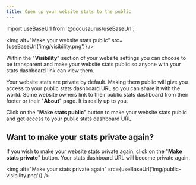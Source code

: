 ```yaml
---
title: Open up your website stats to the public
---
```


import useBaseUrl from '@docusaurus/useBaseUrl';

<img alt="Make your website stats public" src={useBaseUrl('img/visibility.png')} />

Within the "**Visibility**" section of your website settings you can choose to be transparent and make your website stats public so anyone with your stats dashboard link can view them.

Your website stats are private by default. Making them public will give you access to your public stats dashboard URL so you can share it with the world. Some website owners link to their public stats dashboard from their footer or their "**About**" page. It is really up to you.

Click on the "**Make stats public**" button to make your website stats public and get access to your public stats dashboard URL.

## Want to make your stats private again?

If you wish to make your website stats private again, click on the "**Make stats private**" button. Your stats dashboard URL will become private again.

<img alt="Make your stats private again" src={useBaseUrl('img/public-visibility.png')} />
